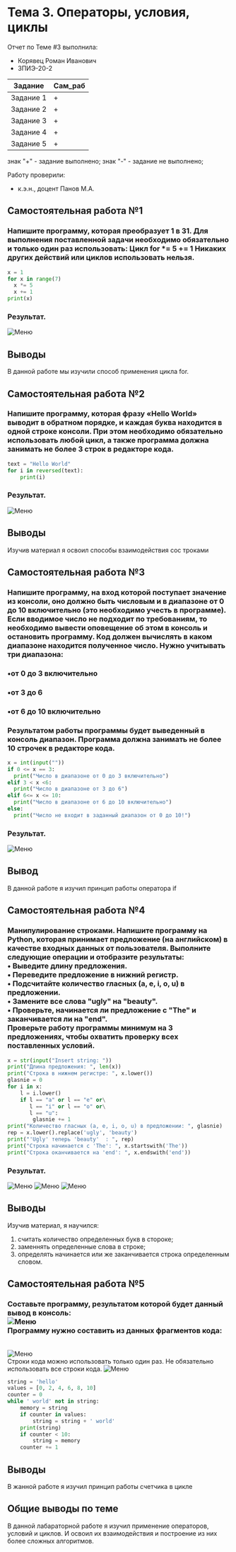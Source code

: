 # Тема 3. Операторы, условия, циклы
Отчет по Теме #3 выполнила:
- Корявец Роман Иванович
- ЗПИЭ-20-2

| Задание | Сам_раб |
| ------ | ------ |
| Задание 1 | + |
| Задание 2 | + |
| Задание 3 | + |
| Задание 4 | + |
| Задание 5 | + |

знак "+" - задание выполнено; знак "-" - задание не выполнено;

Работу проверили:
- к.э.н., доцент Панов М.А.

## Самостоятельная работа №1
### Напишите программу, которая преобразует 1 в 31. Для выполнения поставленной задачи необходимо обязательно и только один раз использовать: Цикл for *= 5 += 1 Никаких других действий или циклов использовать нельзя.

```python
x = 1
for x in range(7)
  x *= 5
  x += 1
print(x)
```
### Результат.
![Меню](https://github.com/DarkArex/Labaratornaya/blob/Tema-3/picture/1.png)

## Выводы
В данной работе мы изучили способ применения цикла for.

## Самостоятельная работа №2
### Напишите программу, которая фразу «Hello World» выводит в обратном порядке, и каждая буква находится в одной строке консоли. При этом необходимо обязательно использовать любой цикл, а также программа должна занимать не более 3 строк в редакторе кода.

```python
text = "Hello World"
for i in reversed(text):
    print(i)
```
### Результат.
![Меню](https://github.com/DarkArex/Labaratornaya/blob/Tema-3/picture/2.png)

## Выводы
Изучив материал я освоил способы взаимодействия сос троками

## Самостоятельная работа №3
### Напишите программу, на вход которой поступает значение из консоли, оно должно быть числовым и в диапазоне от 0 до 10 включительно (это необходимо учесть в программе). Если вводимое число не подходит по требованиям, то необходимо вывести оповещение об этом в консоль и остановить программу. Код должен вычислять в каком диапазоне находится полученное число. Нужно учитывать три диапазона:

### •от 0 до 3 включительно
### •от 3 до 6
### •от 6 до 10 включительно
### Результатом работы программы будет выведенный в консоль диапазон. Программа должна занимать не более 10 строчек в редакторе кода.

```python
x = int(input(""))
if 0 <= x == 3:
  print("Число в диапазоне от 0 до 3 включительно")
elif 3 < x <6:
  print("Число в диапазоне от 3 до 6")
elif 6<= x <= 10:
  print("Число в диапазоне от 6 до 10 включительно")
else:
  print("Число не входит в заданный диапазон от 0 до 10!")
```

### Результат.
![Меню](https://github.com/DarkArex/Labaratornaya/blob/Tema-3/picture/3.png)


## Вывод
В данной работе я изучил принцип работы оператора if

## Самостоятельная работа №4
### Манипулирование строками. Напишите программу на Python, которая принимает предложение (на английском) в качестве входных данных от пользователя. Выполните следующие операции и отобразите результаты:<br>• Выведите длину предложения.<br>• Переведите предложение в нижний регистр.<br>• Подсчитайте количество гласных (a, e, i, o, u) в предложении.<br>• Замените все слова "ugly" на "beauty".<br>• Проверьте, начинается ли предложение с "The" и заканчивается ли на "end".<br>Проверьте работу программы минимум на 3 предложениях, чтобы охватить проверку всех поставленных условий.

```python
x = str(input("Insert string: "))
print("Длина предложения: ", len(x))
print("Строка в нижнем регистре: ", x.lower())
glasnie = 0
for i in x:
    l = i.lower()
    if l == "a" or l == "e" or\
       l == "i" or l == "o" or\
       l == "u":
        glasnie += 1
print("Количество гласных (a, e, i, o, u) в предложении: ", glasnie)
rep = x.lower().replace('ugly', 'beauty')
print("'Ugly' теперь 'beauty'  : ", rep)
print("Строка начинается с 'The': ", x.startswith('The'))
print("Строка оканчивается на 'end': ", x.endswith('end'))

```
### Результат.
![Меню](https://github.com/DarkArex/Labaratornaya/blob/Tema-3/picture/4.1.png)
![Меню](https://github.com/DarkArex/Labaratornaya/blob/Tema-3/picture/4.2.png)
![Меню](https://github.com/DarkArex/Labaratornaya/blob/Tema-3/picture/4.3.png)


## Выводы
Изучив материал, я научился: 
1) считать количество определенных букв в стороке;
2) заменнять определенные слова в строке;
3) определять начинается или же заканчивается строка определенным словом.

## Самостоятельная работа №5
### Составьте программу, результатом которой будет данный вывод в консоль:<br>![Меню](https://github.com/Ckroulis/lab/blob/Tema-3/pic/Lab3_5.1.jpg)<br>Программу нужно составить из данных фрагментов кода:

<br>![Меню](https://github.com/DarkArex/Labaratornaya/blob/Tema-3/picture/5.1.png)<br>Строки кода можно использовать только один раз. Не обязательно использовать все строки кода.
![Меню](https://github.com/DarkArex/Labaratornaya/blob/Tema-3/picture/5.png)

```python
string = 'hello'
values = [0, 2, 4, 6, 8, 10]
counter = 0
while ' world' not in string:
    memory = string
    if counter in values:
        string = string + ' world'
    print(string)
    if counter < 10:
        string = memory
    counter += 1
```

## Выводы
В жанной работе я изучил принцип работы счетчика в цикле

## Общие выводы по теме
В данной лабараторной работе я изучил применение операторов, условий и циклов. И освоил их взаимодействия и построение из них более сложных алгоритмов.
